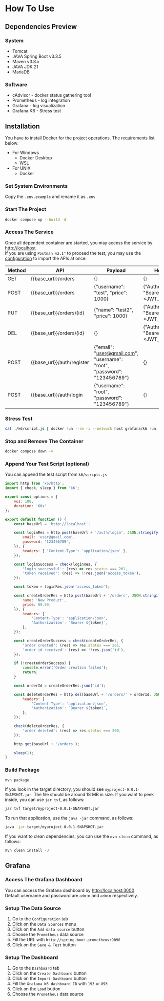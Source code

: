 # How To Use

## Dependencies Preview
### System
- Tomcat
- JAVA Spring Boot v3.3.5
- Maven v3.8.x
- JAVA JDK 21
- MariaDB

### Software
- cAdvisor - docker status gathering tool
- Prometheus - log integration
- Grafana - log visualization
- Grafana K6 - Stress test

## Installation
You have to install Docker for the project operations.
The requirements list below:
- For Windows
    - Docker Desktop
    - WSL
- For UNIX
    - Docker

### Set System Environments
Copy the `.env.example` and rename it as `.env`

### Start The Project
```bash
docker compose up --build -d
```

### Access The Service
Once all dependent container are started, you may access the service by [http://localhost](http://localhost) <br>
If you are using `Postman v2.1^` to proceed the test, you may use the [configuration](./postman/Next.js.postman_collection.json) to import the APIs at once.

| Method | API                        | Payload                                                                  | Header                                   |
|--------|----------------------------|--------------------------------------------------------------------------|------------------------------------------|
| GET    | {{base_url}}/orders        | {}                                                                       | {}                                       |
| POST   | {{base_url}}/orders        | {"username": "test", "price": 1000}                                      | {"Authorization" : "Bearer <JWT_TOKEN>"} |
| PUT    | {{base_url}}/orders/{id}   | {"name": "test2", "price": 1000}                                         | {"Authorization" : "Bearer <JWT_TOKEN>"} |
| DEL    | {{base_url}}/orders/{id}   | {}                                                                       | {"Authorization" : "Bearer <JWT_TOKEN>"} |
| POST   | {{base_url}}/auth/register | {"email": "user@gmail.com", "username": "root", "password": "123456789"} | {}                                       |
| POST   | {{base_url}}/auth/login    | {"username": "root", "password": "123456789"}                            | {}                                       |

### Stress Test
```bash
cat ./k6/script.js | docker run --rm -i --network host grafana/k6 run -
```

### Stop and Remove The Container
```bash
docker compose down -v
```

### Append Your Test Script (optional)
You can append the test script from `k6/scripts.js`
```js
import http from 'k6/http';
import { check, sleep } from 'k6';

export const options = {
    vus: 100,
    duration: '60s'
};

export default function () {
    const baseUrl = 'http://localhost';

    const loginRes = http.post(baseUrl + '/auth/login', JSON.stringify({
        email: 'user@gmail.com',
        password: '123456789',
    }), {
        headers: { 'Content-Type': 'application/json' },
    });

    const loginSuccess = check(loginRes, {
        'login successful': (res) => res.status === 201,
        'token received': (res) => !!res.json('access_token'),
    });

    const token = loginRes.json('access_token');

    const createOrderRes = http.post(baseUrl + '/orders', JSON.stringify({
        name: 'New Product',
        price: 99.99,
    }), {
        headers: {
            'Content-Type': 'application/json',
            'Authorization': `Bearer ${token}`,
        },
    });

    const createOrderSuccess = check(createOrderRes, {
        'order created': (res) => res.status === 201,
        'order id received': (res) => !!res.json('id'),
    });

    if (!createOrderSuccess) {
        console.error('Order creation failed');
        return;
    }

    const orderId = createOrderRes.json('id');

    const deleteOrderRes = http.del(baseUrl + '/orders/' + orderId, JSON.stringify({}), {
        headers: {
            'Content-Type': 'application/json',
            'Authorization': `Bearer ${token}`,
        },
    });

    check(deleteOrderRes, {
        'order deleted': (res) => res.status === 200,
    });

    http.get(baseUrl + '/orders');

    sleep(1);
}
```

### Build Package
```bash
mvn package
```
If you look in the target directory, you should see `myproject-0.0.1-SNAPSHOT.jar`. The file should be around 18 MB in size. If you want to peek inside, you can use `jar tvf`, as follows:
```bash
jar tvf target/myproject-0.0.1-SNAPSHOT.jar
```
To run that application, use the `java -jar` command, as follows:
```bash
java -jar target/myproject-0.0.1-SNAPSHOT.jar
```
If you want to clean dependencies, you can use the `mvn clean` command, as follows:
```bash
mvn clean install -U
```

## Grafana
### Access The Grafana Dashboard
You can access the Grafana dashboard by [http://localhost:3000](http://localhost:3000) <br>
Default username and password are `admin` and `admin` respectively.
### Setup The Data Source
1. Go to the `Configuration` tab
2. Click on the `Data Sources` menu
3. Click on the `Add data source` button
4. Choose the `Prometheus` data source
5. Fill the URL with `http://spring-boot-prometheus:9090`
6. Click on the `Save & Test` button
### Setup The Dashboard
1. Go to the `Dashboard` tab
2. Click on the `Create Dashboard` button
3. Click on the `Import Dashboard` button
4. Fill the `Grafana K6 dashboard ID` with `193` or `893`
5. Click on the `Load` button
6. Choose the `Prometheus` data source